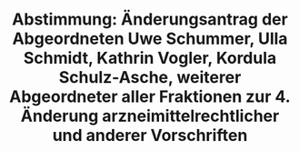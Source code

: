---
abstimmung:
  abstimmung: 1
  bundestagssitzung: 198
  datum: 9. November 2016
  legislaturperiode: 18
categories:
- Gesundheit
data:
- title: Abstimmungsergebnis 20161109_1-data.pdf
  url: /res/abstimmungsliste/20161109_1-data.pdf
- title: Abstimmungsergebnis 20161109_1_xls-data.csv
  url: /res/abstimmungsliste/csv/20161109_1_xls-data.csv
documents:
- local: /res/abstimmungsdaten/018-198-01/1808034.pdf
  title: Drucksache 18/08034.pdf
  url: http://dip21.bundestag.de/dip21/btd/18/080/1808034.pdf
- local: /res/abstimmungsdaten/018-198-01/1808333.pdf
  title: Drucksache 18/08333.pdf
  url: http://dip21.bundestag.de/dip21/btd/18/083/1808333.pdf
- local: /res/abstimmungsdaten/018-198-01/1808461.pdf
  title: Drucksache 18/08461.pdf
  url: http://dip21.bundestag.de/dip21/btd/18/084/1808461.pdf
- local: /res/abstimmungsdaten/018-198-01/1810056.pdf
  title: Drucksache 18/10056.pdf
  url: http://dip21.bundestag.de/dip21/btd/18/100/1810056.pdf
- local: /res/abstimmungsdaten/018-198-01/1810233.pdf
  title: Drucksache 18/10233.pdf
  url: http://dip21.bundestag.de/dip21/btd/18/102/1810233.pdf
ergebnis:
  cdu/csu:
    enthaltung: 4
    gesamt: 310
    ja: 64
    nein: 227
    nichtabgegeben: 15
    ungueltig: 0
  die.linke:
    enthaltung: 1
    gesamt: 64
    ja: 38
    nein: 12
    nichtabgegeben: 13
    ungueltig: 0
  file: 20161109_1_xls-data.csv
  gruenen:
    enthaltung: 0
    gesamt: 63
    ja: 57
    nein: 1
    nichtabgegeben: 5
    ungueltig: 0
  spd:
    enthaltung: 3
    gesamt: 193
    ja: 95
    nein: 81
    nichtabgegeben: 14
    ungueltig: 0
layout: abstimmung
links:
- title: https://www.bundestag.de/parlament/plenum/abstimmung/abstimmung?id=441
  url: https://www.bundestag.de/parlament/plenum/abstimmung/abstimmung?id=441
preview: 'Deutscher Bundestag


  198. Sitzung des Deutschen Bundestages

  am Mittwoch, 9.November 2016


  Endgültiges Ergebnis der Namentlichen Abstimmung Nr. 1


  Änderungsantrag der Abgeordneten Uwe Schummer, Ulla Schmidt, Katrin Vogler, Kordula

  Schulz-Asche, weiterer Abgeordneter aller Fraktionen

  zu der zweiten Beratung des Gesetzentwurfs der Bundesregierung

  Entwurf eines Vierten Gesetzes zur Änderung arzneimittelrechtlicher und anderer

  Vorschriften

  Drs. 18/8034, 18/8333, 18/8461 Nr. 1.5, 18/10056 und 18/10233


  Abgegebene Stimmen insgesamt:


  583


  Nicht abgegebene Stimmen:

  Ja-Stimmen:


  47

  254


  Nein-Stimmen:


  321


  Enthaltungen:


  8


  Ungültige:


  0


  Berlin, den 09.11.2016


  Beginn: 15:04

  Ende: 15:07

  '
tags:
- Arzneimittel
- Good Clinical Practice
- Apotheken
title: 'Abstimmung: Änderungsantrag der Abgeordneten Uwe Schummer, Ulla Schmidt, Kathrin
  Vogler, Kordula Schulz-Asche, weiterer Abgeordneter aller Fraktionen zur 4. Änderung
  arzneimittelrechtlicher und anderer Vorschriften'
---